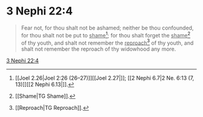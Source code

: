 # 3 Nephi 22:4

> Fear not, for thou shalt not be ashamed; neither be thou confounded, for thou shalt not be put to <u>shame</u>[^a]; for thou shalt forget the <u>shame</u>[^b] of thy youth, and shalt not remember the <u>reproach</u>[^c] of thy youth, and shalt not remember the reproach of thy widowhood any more.

[3 Nephi 22:4](https://www.churchofjesuschrist.org/study/scriptures/bofm/3-ne/22?lang=eng&id=p4#p4)


[^a]: [[Joel 2.26|Joel 2:26 (26–27)]][[Joel 2.27|]]; [[2 Nephi 6.7|2 Ne. 6:13 (7, 13)]][[2 Nephi 6.13|]].  
[^b]: [[Shame|TG Shame]].  
[^c]: [[Reproach|TG Reproach]].  
